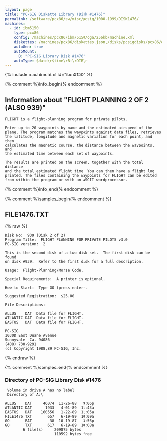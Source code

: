 ```yaml
---
layout: page
title: "PC-SIG Diskette Library (Disk #1476)"
permalink: /software/pcx86/sw/misc/pcsig/1000-1999/DISK1476/
machines:
  - id: ibm5150
    type: pcx86
    config: /machines/pcx86/ibm/5150/cga/256kb/machine.xml
    diskettes: /machines/pcx86/diskettes.json,/disks/pcsigdisks/pcx86/diskettes.json
    autoGen: true
    autoMount:
      B: "PC-SIG Library Disk #1476"
    autoType: $date\r$time\rB:\rDIR\r
---
```


{% include machine.html id="ibm5150" %}

{% comment %}info_begin{% endcomment %}

## Information about "FLIGHT PLANNING 2 OF 2 (ALSO 939)"

    FLIGHT is a flight-planning program for private pilots.
    
    Enter up to 20 waypoints by name and the estimated airspeed of the
    plane. The program matches the waypoints against data files, retrieves
    the latitude, longitude and magnetic variation for each point, and then
    calculates the magnetic course, the distance between the waypoints, and
    the estimated time between each set of waypoints.
    
    The results are printed on the screen, together with the total distance
    and the total estimated flight time. You can then have a flight log
    printed. The files containing the waypoints for FLIGHT can be edited
    from within the program or with an ASCII wordprocessor.
{% comment %}info_end{% endcomment %}

{% comment %}samples_begin{% endcomment %}

## FILE1476.TXT

{% raw %}
```
Disk No:  939 (Disk 2 of 2)
Program Title:  FLIGHT PLANNING FOR PRIVATE PILOTS v3.0
PC-SIG version:  2

This is the second disk of a two disk set.  The first disk can be found
on disk #939.  Refer to the first disk for a full description.

Usage:  Flight-Planning/Morse Code.

Special Requirements:  A printer is optional.

How to Start:  Type GO (press enter).

Suggested Registration:  $25.00

File Descriptions:

ALLUS    DAT  Data file for FLIGHT.
ATLANTIC DAT  Data file for FLIGHT.
EASTUS   DAT  Data file for FLIGHT.

PC-SIG
1030D East Duane Avenue
Sunnyvale  Ca. 94086
(408) 730-9291
(c) Copyright 1988,89 PC-SIG, Inc.

```
{% endraw %}

{% comment %}samples_end{% endcomment %}

### Directory of PC-SIG Library Disk #1476

     Volume in drive A has no label
     Directory of A:\

    ALLUS    DAT     46074  11-26-88   9:06p
    ATLANTIC DAT      1933   4-01-89  11:43a
    EASTUS   DAT    160556   1-22-89  11:05a
    FILE1476 TXT       657   6-19-89  10:09a
    GO       BAT        38  10-19-87   3:56p
    GO       TXT       617   6-19-89  10:08a
            6 file(s)     209875 bytes
                          110592 bytes free

